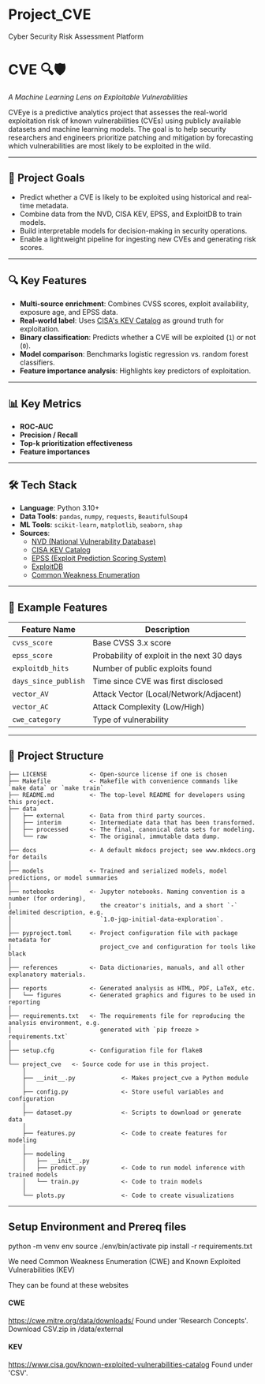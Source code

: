 # Project_CVE
Cyber Security Risk Assessment Platform

# CVE 🔍🛡️  
_A Machine Learning Lens on Exploitable Vulnerabilities_

CVEye is a predictive analytics project that assesses the real-world exploitation risk of known vulnerabilities (CVEs) using publicly available datasets and machine learning models. The goal is to help security researchers and engineers prioritize patching and mitigation by forecasting which vulnerabilities are most likely to be exploited in the wild.

---

## 🚀 Project Goals

- Predict whether a CVE is likely to be exploited using historical and real-time metadata.
- Combine data from the NVD, CISA KEV, EPSS, and ExploitDB to train models.
- Build interpretable models for decision-making in security operations.
- Enable a lightweight pipeline for ingesting new CVEs and generating risk scores.

---

## 🔍 Key Features

- **Multi-source enrichment**: Combines CVSS scores, exploit availability, exposure age, and EPSS data.
- **Real-world label**: Uses [CISA's KEV Catalog](https://www.cisa.gov/known-exploited-vulnerabilities-catalog) as ground truth for exploitation.
- **Binary classification**: Predicts whether a CVE will be exploited (`1`) or not (`0`).
- **Model comparison**: Benchmarks logistic regression vs. random forest classifiers.
- **Feature importance analysis**: Highlights key predictors of exploitation.

---

## 📊 Key Metrics

- **ROC-AUC**
- **Precision / Recall**
- **Top-k prioritization effectiveness**
- **Feature importances**

---

## 🛠️ Tech Stack

- **Language**: Python 3.10+
- **Data Tools**: `pandas`, `numpy`, `requests`, `BeautifulSoup4`
- **ML Tools**: `scikit-learn`, `matplotlib`, `seaborn`, `shap`
- **Sources**:
  - [NVD (National Vulnerability Database)](https://nvd.nist.gov/vuln/data-feeds)
  - [CISA KEV Catalog](https://www.cisa.gov/known-exploited-vulnerabilities-catalog)
  - [EPSS (Exploit Prediction Scoring System)](https://www.first.org/epss/)
  - [ExploitDB](https://www.exploit-db.com/)
  - [Common Weakness Enumeration](https://cwe.mitre.org/data/)

---

## 🧠 Example Features

| Feature Name        | Description                                  |
|---------------------|----------------------------------------------|
| `cvss_score`        | Base CVSS 3.x score                          |
| `epss_score`        | Probability of exploit in the next 30 days   |
| `exploitdb_hits`    | Number of public exploits found              |
| `days_since_publish`| Time since CVE was first disclosed           |
| `vector_AV`         | Attack Vector (Local/Network/Adjacent)       |
| `vector_AC`         | Attack Complexity (Low/High)                 |
| `cwe_category`      | Type of vulnerability                        |

---

## 📂 Project Structure


```
├── LICENSE            <- Open-source license if one is chosen
├── Makefile           <- Makefile with convenience commands like `make data` or `make train`
├── README.md          <- The top-level README for developers using this project.
├── data
│   ├── external       <- Data from third party sources.
│   ├── interim        <- Intermediate data that has been transformed.
│   ├── processed      <- The final, canonical data sets for modeling.
│   └── raw            <- The original, immutable data dump.
│
├── docs               <- A default mkdocs project; see www.mkdocs.org for details
│
├── models             <- Trained and serialized models, model predictions, or model summaries
│
├── notebooks          <- Jupyter notebooks. Naming convention is a number (for ordering),
│                         the creator's initials, and a short `-` delimited description, e.g.
│                         `1.0-jqp-initial-data-exploration`.
│
├── pyproject.toml     <- Project configuration file with package metadata for 
│                         project_cve and configuration for tools like black
│
├── references         <- Data dictionaries, manuals, and all other explanatory materials.
│
├── reports            <- Generated analysis as HTML, PDF, LaTeX, etc.
│   └── figures        <- Generated graphics and figures to be used in reporting
│
├── requirements.txt   <- The requirements file for reproducing the analysis environment, e.g.
│                         generated with `pip freeze > requirements.txt`
│
├── setup.cfg          <- Configuration file for flake8
│
└── project_cve   <- Source code for use in this project.
    │
    ├── __init__.py             <- Makes project_cve a Python module
    │
    ├── config.py               <- Store useful variables and configuration
    │
    ├── dataset.py              <- Scripts to download or generate data
    │
    ├── features.py             <- Code to create features for modeling
    │
    ├── modeling                
    │   ├── __init__.py 
    │   ├── predict.py          <- Code to run model inference with trained models          
    │   └── train.py            <- Code to train models
    │
    └── plots.py                <- Code to create visualizations
```

--------


## Setup Environment and Prereq files

python -m venv env
source ./env/bin/activate
pip install -r requirements.txt

We need Common Weakness Enumeration (CWE) and Known Exploited Vulnerabilities (KEV) 

They can be found at these websites

#### CWE
  https://cwe.mitre.org/data/downloads/
  Found under 'Research Concepts'. Download CSV.zip in /data/external 

#### KEV  
  https://www.cisa.gov/known-exploited-vulnerabilities-catalog
  Found under 'CSV'.
